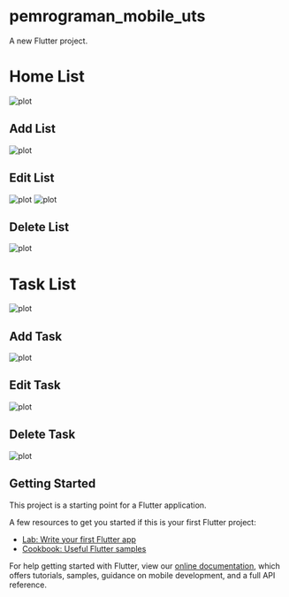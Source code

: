 # pemrograman_mobile_uts

A new Flutter project.

# Home List
![plot](./images/1.png)

## Add List
![plot](./images/2.png)

## Edit List
![plot](./images/3.png)
![plot](./images/9.png)

## Delete List
![plot](./images/4.png)

# Task List
![plot](./images/5.png)

## Add Task
![plot](./images/6.png)

## Edit Task
![plot](./images/7.png)

## Delete Task
![plot](./images/8.png)



## Getting Started

This project is a starting point for a Flutter application.

A few resources to get you started if this is your first Flutter project:

- [Lab: Write your first Flutter app](https://flutter.dev/docs/get-started/codelab)
- [Cookbook: Useful Flutter samples](https://flutter.dev/docs/cookbook)

For help getting started with Flutter, view our
[online documentation](https://flutter.dev/docs), which offers tutorials,
samples, guidance on mobile development, and a full API reference.
